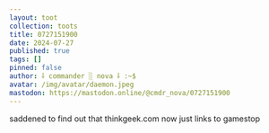 ```yaml
---
layout: toot
collection: toots
title: 0727151900
date: 2024-07-27
published: true
tags: []
pinned: false
author: ⸸ commander ░ nova ⸸ :~$
avatar: /img/avatar/daemon.jpeg
mastodon: https://mastodon.online/@cmdr_nova/0727151900
---
```


saddened to find out that thinkgeek.com now just links to gamestop
